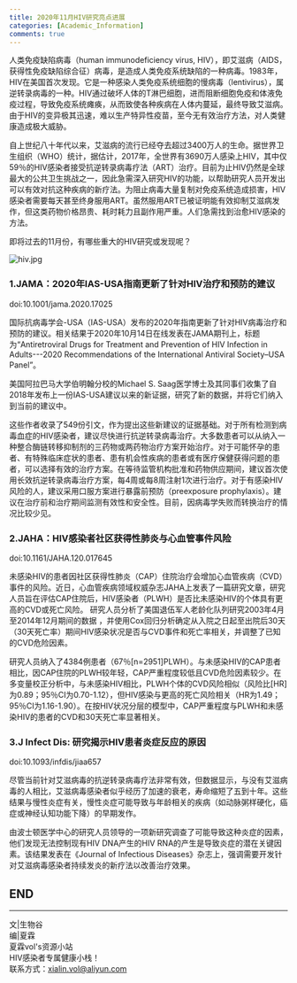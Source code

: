 ```yaml
---
title: 2020年11月HIV研究亮点进展
categories: [Academic_Information]
comments: true
---
```


人类免疫缺陷病毒（human immunodeficiency virus, HIV），即艾滋病（AIDS，获得性免疫缺陷综合征）病毒，是造成人类免疫系统缺陷的一种病毒。1983年，HIV在美国首次发现。它是一种感染人类免疫系统细胞的慢病毒（lentivirus），属逆转录病毒的一种。HIV通过破坏人体的T淋巴细胞，进而阻断细胞免疫和体液免疫过程，导致免疫系统瘫痪，从而致使各种疾病在人体内蔓延，最终导致艾滋病。由于HIV的变异极其迅速，难以生产特异性疫苗，至今无有效治疗方法，对人类健康造成极大威胁。<br>

自上世纪八十年代以来，艾滋病的流行已经夺去超过3400万人的生命。据世界卫生组织（WHO）统计，据估计，2017年，全世界有3690万人感染上HIV，其中仅59％的HIV感染者接受抗逆转录病毒疗法（ART）治疗。目前为止HIV仍然是全球最大的公共卫生挑战之一，因此急需深入研究HIV的功能，以帮助研究人员开发出可以有效对抗这种疾病的新疗法。为阻止病毒大量复制对免疫系统造成损害，HIV感染者需要每天甚至终身服用ART。虽然服用ART已被证明能有效抑制艾滋病发作，但这类药物价格昂贵、耗时耗力且副作用严重。人们急需找到治愈HIV感染的方法。<br>

即将过去的11月份，有哪些重大的HIV研究或发现呢？<br>

![hiv.jpg](https://i.loli.net/2020/11/05/w3OjJoc4UCBuf8p.jpg)

### 1.JAMA：2020年IAS-USA指南更新了针对HIV治疗和预防的建议 <br>
doi:10.1001/jama.2020.17025 <br>

国际抗病毒学会-USA（IAS-USA）发布的2020年指南更新了针对HIV病毒治疗和预防的建议。相关结果于2020年10月14日在线发表在JAMA期刊上，标题为“Antiretroviral Drugs for Treatment and Prevention of HIV Infection in Adults---2020 Recommendations of the International Antiviral Society–USA Panel”。

美国阿拉巴马大学伯明翰分校的Michael S. Saag医学博士及其同事们收集了自2018年发布上一份IAS-USA建议以来的新证据，研究了新的数据，并将它们纳入到当前的建议中。

这些作者收录了549份引文，作为提出这些新建议的证据基础。对于所有检测到病毒血症的HIV感染者，建议尽快进行抗逆转录病毒治疗。大多数患者可以从纳入一种整合酶链转移抑制剂的三药物或两药物治疗方案开始治疗。对于可能怀孕的患者、有特殊临床症状的患者、患有机会性疾病的患者或有医疗保健获得问题的患者，可以选择有效的治疗方案。在等待监管机构批准和药物供应期间，建议首次使用长效抗逆转录病毒治疗方案，每4周或每8周注射1次进行治疗。对于有感染HIV风险的人，建议采用口服方案进行暴露前预防（preexposure prophylaxis）。建议在治疗前和治疗期间监测有效性和安全性。目前，因病毒学失败而转换治疗的情况比较少见。

### 2.JAHA：HIV感染者社区获得性肺炎与心血管事件风险<br>
doi:10.1161/JAHA.120.017645

未感染HIV的患者因社区获得性肺炎（CAP）住院治疗会增加心血管疾病（CVD）事件的风险。近日，心血管疾病领域权威杂志JAHA上发表了一篇研究文章，研究人员旨在评估CAP住院后，HIV感染者（PLWH）是否比未感染HIV的个体具有更高的CVD或死亡风险。 研究人员分析了美国退伍军人老龄化队列研究2003年4月至2014年12月期间的数据 ，并使用Cox回归分析确定从入院之日起至出院后30天（30天死亡率）期间HIV感染状况是否与CVD事件和死亡率相关，并调整了已知的CVD危险因素。

研究人员纳入了4384例患者（67％[n=2951]PLWH）。与未感染HIV的CAP患者相比，因CAP住院的PLWH较年轻，CAP严重程度较低且CVD危险因素较少。在多变量校正分析中，与未感染HIV相比，PLWH个体的CVD风险相似（风险比[HR]为0.89；95％CI为0.70-1.12），但HIV感染与更高的死亡风险相关（HR为1.49；95％CI为1.16-1.90）。在按HIV状况分层的模型中，CAP严重程度与PLWH和未感染HIV的患者的CVD和30天死亡率显著相关。

### 3.J Infect Dis: 研究揭示HIV患者炎症反应的原因<br>
doi:10.1093/infdis/jiaa657

尽管当前针对艾滋病毒的抗逆转录病毒疗法非常有效，但数据显示，与没有艾滋病毒的人相比，艾滋病毒感染者似乎经历了加速的衰老，寿命缩短了五到十年。这些结果与慢性炎症有关，慢性炎症可能导致与年龄相关的疾病（如动脉粥样硬化，癌症或神经认知功能下降）的早期发作。

由波士顿医学中心的研究人员领导的一项新研究调查了可能导致这种炎症的因素，他们发现无法控制现有HIV DNA产生的HIV RNA的产生是导致炎症的潜在关键因素。该结果发表在《Journal of Infectious Diseases》杂志上，强调需要开发针对艾滋病毒感染者持续发炎的新疗法以改善治疗效果。


END<br>
---

---
文|生物谷<br>
编|夏霖<br>
夏霖vol's资源小站<br>
HIV感染者专属健康小栈！<br>
联系方式：xialin.vol@aliyun.com
